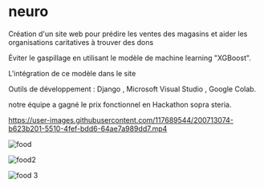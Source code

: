 # neuro

Création d'un site web pour prédire les ventes des magasins et aider les organisations caritatives à trouver des dons

Éviter le gaspillage en utilisant le modèle de machine learning "XGBoost".

L'intégration de ce modèle dans le site

Outils de développement : Django , Microsoft Visual Studio , Google Colab.

notre équipe a gagné le prix fonctionnel en Hackathon sopra steria.

https://user-images.githubusercontent.com/117689544/200713074-b623b201-5510-4fef-bdd6-64ae7a989dd7.mp4

![food](https://user-images.githubusercontent.com/117689544/200713170-4482127d-4047-4f98-a3eb-176464d1ced1.png)

![food2](https://user-images.githubusercontent.com/117689544/200713246-485ec932-eb34-4c13-b11f-a3c46604acec.png)

![food 3](https://user-images.githubusercontent.com/117689544/200713257-0077e8db-ceb9-438a-a4e3-b5aebad56e88.png)
